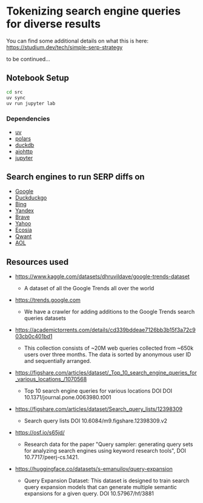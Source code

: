 # Tokenizing search engine queries for diverse results

You can find some additional details on what this is here: https://studium.dev/tech/simple-serp-strategy

to be continued...

## Notebook Setup
```bash
cd src
uv sync
uv run jupyter lab
```

### Dependencies

- [uv](https://docs.astral.sh/uv/)
- [polars](https://pola.rs/)
- [duckdb](https://duckdb.org)
- [aiohttp](https://docs.aiohttp.org/en/stable/index.html)
- [jupyter](https://jupyterlab.readthedocs.io)

## Search engines to run SERP diffs on
- [Google](https://www.google.com/)
- [Duckduckgo](https://duckduckgo.com/)
- [Bing](https://www.bing.com/)
- [Yandex](https://yandex.com/)
- [Brave](https://search.brave.com/) 
- [Yahoo](https://ca.search.yahoo.com/)
- [Ecosia](https://www.ecosia.org/)
- [Qwant](https://www.qwant.com/)
- [AOL](https://search.aol.ca)

## Resources used

- https://www.kaggle.com/datasets/dhruvildave/google-trends-dataset
    - A dataset of all the Google Trends all over the world

- https://trends.google.com
    - We have a crawler for adding additions to the Google Trends search queries datasets

- https://academictorrents.com/details/cd339bddeae7126bb3b15f3a72c903cb0c401bd1
    - This collection consists of ~20M web queries collected from ~650k users over three months. The data is sorted by anonymous user ID and sequentially arranged.

- https://figshare.com/articles/dataset/_Top_10_search_engine_queries_for_various_locations_/1070568
    - Top 10 search engine queries for various locations DOI DOI 10.1371/journal.pone.0063980.t001

- https://figshare.com/articles/dataset/Search_query_lists/12398309
    - Search query lists DOI 10.6084/m9.figshare.12398309.v2

- https://osf.io/s65jd/
    -  Research data for the paper "Query sampler: generating query sets for analyzing search engines using keyword research tools", DOI 10.7717/peerj-cs.1421.

- https://huggingface.co/datasets/s-emanuilov/query-expansion
    - Query Expansion Dataset: This dataset is designed to train search query expansion models that can generate multiple semantic expansions for a given query. DOI 10.57967/hf/3881